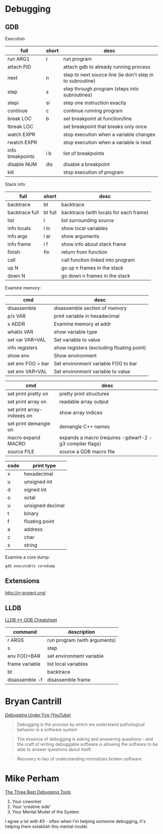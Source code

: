 # Debugging


## GDB

Execution

| full             | short | desc                                                      |
|---------------- |----- |--------------------------------------------------------- |
| run ARG1         | r     | run program                                               |
| attach PID       |       | attach gdb to already running process                     |
| next             | n     | step to next source line (ie don't step in to subroutine) |
| step             | s     | step through program (steps into subroutines)             |
| stepi            | si    | step one instruction exactly                              |
| continue         | c     | continue running program                                  |
| break LOC        | b     | set breakpoint at function/line                           |
| tbreak LOC       |       | set breakpoint that breaks only once                      |
| watch EXPR       |       | stop execution when a variable changes                    |
| rwatch EXPR      |       | stop execution when a variable is read                    |
| info breakpoints | i b   | list of breakpoints                                       |
| disable NUM      | dis   | disable a breakpoint                                      |
| kill             |       | stop execution of program                                 |

Stack info

| full           | short   | desc                                   |
|-------------- |------- |-------------------------------------- |
| backtrace      | bt      | backtrace                              |
| backtrace full | bt full | backtrace (with locals for each frame) |
| list           | l       | list surrounding source                |
| info locals    | i lo    | show local variables                   |
| info args      | i ar    | show arguments                         |
| info frame     | i f     | show info about stack frame            |
| finish         | fin     | return from function                   |
| call           |         | call function linked into program      |
| up N           |         | go up n frames in the stack            |
| down N         |         | go down n frames in the stack          |

Examine memory:

| cmd               | desc                                      |
|----------------- |----------------------------------------- |
| disassemble       | disassemble section of memory             |
| p/x VAR           | print variable in hexadecimal             |
| x ADDR            | Examine memory at addr                    |
| whatis VAR        | show variable type                        |
| set var VAR=VAL   | Set variable to value                     |
| info registers    | show registers (excluding floating point) |
| show env          | Show environment                          |
| set env FOO = bar | Set environment variable FOO to bar       |
| set env VAR=VAL   | Set environment variable to value         |

| cmd                        | desc                                                    |
|-------------------------- |------------------------------------------------------- |
| set print pretty on        | pretty print structures                                 |
| set print array on         | readable array output                                   |
| set print array-indexes on | show array indices                                      |
| set print demangle on      | demangle C++ names                                      |
| macro expand MACRO         | expands a macro (requires -gdwarf-2 -g3 compiler flags) |
| source FILE                | source a GDB macro file                                 |

| code | print type       |
|---- |---------------- |
| x    | hexadecimal      |
| u    | unsigned int     |
| d    | signed int       |
| o    | octal            |
| u    | unsigned decimal |
| t    | binary           |
| f    | floating point   |
| a    | address          |
| c    | char             |
| s    | string           |

Examine a core dump:

```shell
gdb executable coredump
```


## Extensions

<http://rr-project.org/>


## LLDB

[LLDB <-> GDB Cheatsheet](https://lldb.llvm.org/lldb-gdb.html)

| command        | description                  |
|-------------- |---------------------------- |
| r ARGS         | run program (with arguments) |
| s              | step                         |
| env FOO=BAR    | set environment variable     |
| frame variable | list local variables         |
| bt             | backtrace                    |
| disassemble -f | disassemble frame            |


# Bryan Cantrill

[Debugging Under Fire (YouTube)](https://www.youtube.com/watch?v=30jNsCVLpAE)

> Debugging is the process by which we understand pathological behavior in a software system

> The essence of debugging is asking and answering questions - and the craft of writing debuggable software is allowing the software to be able to answer questions about itself.

> Recovery in lieu of understanding normalizes broken software.


# Mike Perham

[The Three Best Debugging Tools](https://www.mikeperham.com/2013/09/12/the-three-best-debugging-tools/)

1. Your coworker
2. Your 'creative side'
3. Your Mental Model of the System

I agree a lot with #3 - often when I'm helping someone debugging, it's helping them establish this mental model.
